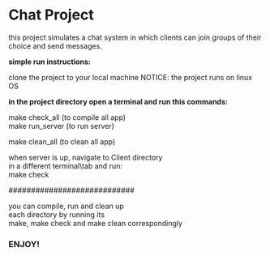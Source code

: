 # Chat Project

this project simulates a chat system
in which clients can join groups of
their choice and send messages.

**simple run instructions:**

clone the project to your local machine
NOTICE: the project runs on linux OS

**in the project directory open a terminal and run this commands:**

make check_all (to compile all app)  
make run_server (to run server)

make clean_all (to clean all app)  

when server is up, navigate to Client directory  
in a different terminal\tab and run:  
make check

############################  

you can compile, run and clean up   
each directory by running its  
make, make check and make clean
correspondingly

### ENJOY!